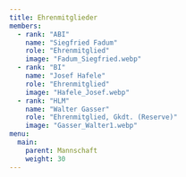 ```yaml
---
title: Ehrenmitglieder
members:
  - rank: "ABI"
    name: "Siegfried Fadum"
    role: "Ehrenmitglied"
    image: "Fadum_Siegfried.webp"
  - rank: "BI"
    name: "Josef Hafele"
    role: "Ehrenmitglied"
    image: "Hafele_Josef.webp"
  - rank: "HLM"
    name: "Walter Gasser"
    role: "Ehrenmitglied, Gkdt. (Reserve)"
    image: "Gasser_Walter1.webp"
menu:
  main:
    parent: Mannschaft
    weight: 30
---
```


